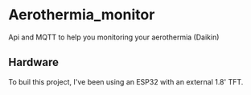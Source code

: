 # Aerothermia_monitor
Api and MQTT to help you monitoring your aerothermia (Daikin)

## Hardware

To buil this project, I've been using an ESP32 with an external 1.8' TFT.
